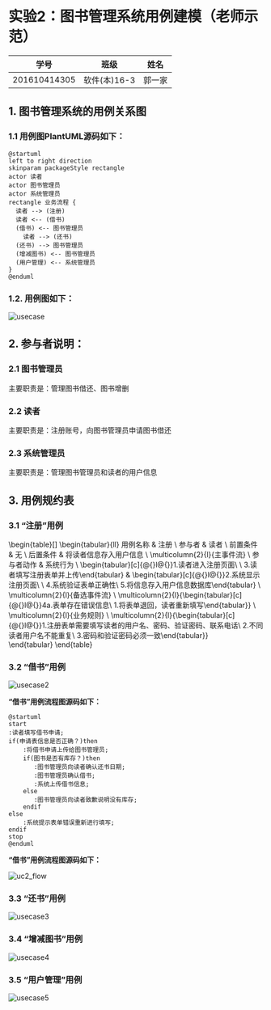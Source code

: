 ﻿# 实验2：图书管理系统用例建模（老师示范）
|学号|班级|姓名|
|:-------:|:-------------: | :----------:|
|201610414305|软件(本)16-3|郭一家|

## 1. 图书管理系统的用例关系图

### 1.1 用例图PlantUML源码如下：

``` usecase
@startuml
left to right direction
skinparam packageStyle rectangle
actor 读者
actor 图书管理员
actor 系统管理员
rectangle 业务流程 {
  读者 --> (注册)
  读者 <-- (借书)
  (借书) <-- 图书管理员 
    读者 --> (还书)
  (还书) --> 图书管理员 
  (增减图书) <-- 图书管理员
  (用户管理) <-- 系统管理员
}
@enduml
```

### 1.2. 用例图如下：

![usecase](usecase.png)

## 2. 参与者说明：

###     2.1 图书管理员

主要职责是：管理图书借还、图书增删

###     2.2 读者

主要职责是：注册账号，向图书管理员申请图书借还

###     2.3 系统管理员
    
主要职责是：管理图书管理员和读者的用户信息

##     3. 用例规约表

###     3.1 “注册”用例


\begin{table}[]
\begin{tabular}{ll}
用例名称                                                                  & 注册                                                                                   \\
参与者                                                                   & 读者                                                                                   \\
前置条件                                                                  & 无                                                                                    \\
后置条件                                                                  & 将读者信息存入用户信息                                                                          \\
\multicolumn{2}{l}{主事件流}                                                                                                                                     \\
参与者动作                                                                 & 系统行为                                                                                 \\
\begin{tabular}[c]{@{}l@{}}1.读者进入注册页面\\ \\ 3.读者填写注册表单并上传\end{tabular} & \begin{tabular}[c]{@{}l@{}}2.系统显示注册页面\\ \\ 4.系统验证表单正确性\\ 5.将信息存入用户信息数据库\end{tabular} \\
\multicolumn{2}{l}{备选事件流}                                                                                                                                    \\
\multicolumn{2}{l}{\begin{tabular}[c]{@{}l@{}}4a.表单存在错误信息\\    1.将表单退回，读者重新填写\end{tabular}}                                                                  \\
\multicolumn{2}{l}{业务规则}                                                                                                                                     \\
\multicolumn{2}{l}{\begin{tabular}[c]{@{}l@{}}1.注册表单需要填写读者的用户名、密码、验证密码、联系电话\\ 2.不同读者用户名不能重复\\ 3.密码和验证密码必须一致\end{tabular}}                                   
\end{tabular}
\end{table}

###     3.2 “借书”用例

![usecase2](usecase2.PNG)

**“借书”用例流程图源码如下：**
``` uc1_flow
@startuml
start
:读者填写借书申请;
if(申请表信息是否正确？)then
    :将借书申请上传给图书管理员;
    if(图书是否有库存？)then
       :图书管理员向读者确认还书日期;
       :图书管理员确认借书;
       :系统上传借书信息;
    else
       :图书管理员向读者致歉说明没有库存;
    endif
else
    :系统提示表单错误重新进行填写;
endif
stop
@enduml
```

**“借书”用例流程图源码如下：**

![uc2_flow](usecase2_flow.png)

###     3.3 “还书”用例

![usecase3](usecase3.PNG)

###     3.4 “增减图书”用例

![usecase4](usecase4.PNG)

###     3.5 “用户管理”用例

![usecase5](usecase5.PNG)
